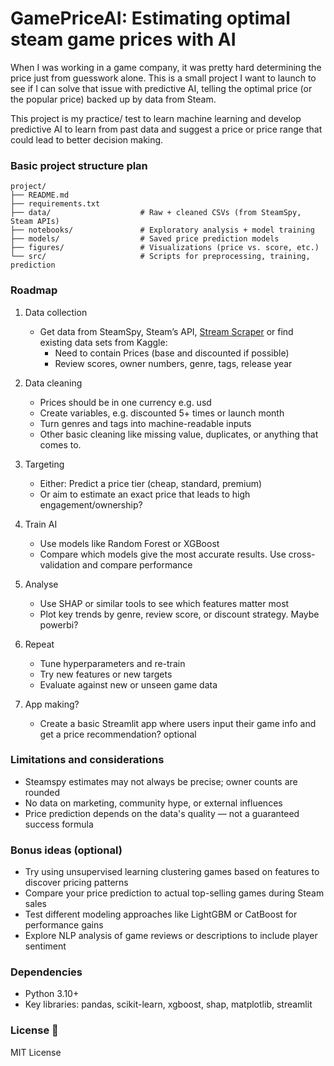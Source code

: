 # GamePriceAI: Estimating optimal steam game prices with AI

When I was working in a game company, it was pretty hard determining the price just from guesswork alone. This is a small project I want to launch to see if I can solve that issue with predictive AI, telling the optimal price (or the popular price) backed up by data from Steam. 

This project is my practice/ test to learn machine learning and develop predictive AI to learn from past data and suggest a price or price range that could lead to better decision making. 

### Basic project structure plan
```
project/
├── README.md
├── requirements.txt
├── data/                    # Raw + cleaned CSVs (from SteamSpy, Steam APIs)
├── notebooks/               # Exploratory analysis + model training
├── models/                  # Saved price prediction models
├── figures/                 # Visualizations (price vs. score, etc.)
└── src/                     # Scripts for preprocessing, training, prediction
```

### Roadmap

1. Data collection
   - Get data from SteamSpy, Steam’s API, [Stream Scraper](https://github.com/FronkonGames/Steam-Games-Scraper) or find existing data sets from Kaggle:
     - Need to contain Prices (base and discounted if possible)
     - Review scores, owner numbers, genre, tags, release year

2. Data cleaning 
   - Prices should be in one currency e.g. usd
   - Create variables, e.g. discounted 5+ times or launch month
   - Turn genres and tags into machine-readable inputs
   - Other basic cleaning like missing value, duplicates, or anything that comes to. 

3. Targeting
   - Either: Predict a price tier (cheap, standard, premium)
   - Or aim to estimate an exact price that leads to high engagement/ownership?

4. Train AI
   - Use models like Random Forest or XGBoost
   - Compare which models give the most accurate results. Use cross-validation and compare performance

5. Analyse
   - Use SHAP or similar tools to see which features matter most
   - Plot key trends by genre, review score, or discount strategy. Maybe powerbi?
  
6. Repeat  
   - Tune hyperparameters and re-train  
   - Try new features or new targets  
   - Evaluate against new or unseen game data

7. App making?   
   - Create a basic Streamlit app where users input their game info and get a price recommendation? optional 

### Limitations and considerations

- Steamspy estimates may not always be precise; owner counts are rounded
- No data on marketing, community hype, or external influences
- Price prediction depends on the data's quality — not a guaranteed success formula

### Bonus ideas (optional)

- Try using unsupervised learning clustering games based on features to discover pricing patterns
- Compare your price prediction to actual top-selling games during Steam sales
- Test different modeling approaches like LightGBM or CatBoost for performance gains
- Explore NLP analysis of game reviews or descriptions to include player sentiment

### Dependencies
- Python 3.10+
- Key libraries: pandas, scikit-learn, xgboost, shap, matplotlib, streamlit

### License 📜

MIT License

